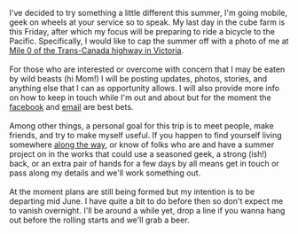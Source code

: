 I've decided to try something a little different this summer, I'm going mobile, geek on wheels at your service so to speak. My last day in the cube farm is this Friday, after which my focus will be preparing to ride a bicycle to the Pacific. Specifically, I would like to cap the summer off with a photo of me at <a href="https://www.google.ca/search?q=mile+0+victoria&amp;hl=en&amp;tbm=isch">Mile 0 of the Trans-Canada highway in Victoria</a>.<br /><br />For those who are interested or overcome with concern that I may be eaten by wild beasts (hi Mom!) I will be posting updates, photos, stories, and anything else that I can as opportunity allows. I will also provide more info on how to keep in touch while I'm out and about but for the moment the <a href="http://www.facebook.com/rob.salmond">facebook</a> and <a href="mailto:rob@salmond.ca">email</a> are best bets.<br /><br />Among other things, a personal goal for this trip is to meet people, make friends, and try to make myself useful. If you happen to find yourself living somewhere <a href="/p/summer-2012-tour.html">along the way</a>, or know of folks who are and have a summer project on in the works that could use a seasoned geek, a strong (ish!) back, or an extra pair of hands for a few days by all means get in touch or pass along my details and we'll work something out.<br /><br />At the moment plans are still being formed but my intention is to be departing mid June. I have quite a bit to do before then so don't expect me to vanish overnight. I'll be around a while yet, drop a line if you wanna hang out before the rolling starts and we'll grab a beer.